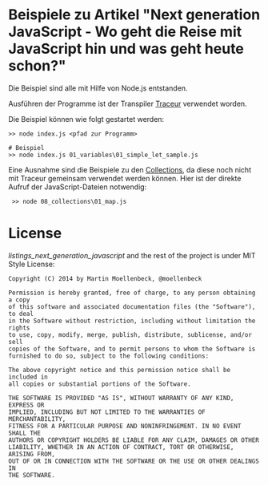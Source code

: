 # Beispiele zu Artikel "Next generation JavaScript - Wo geht die Reise mit JavaScript hin und was geht heute schon?"

Die Beispiel sind alle mit Hilfe von Node.js entstanden.

Ausführen der Programme ist der Transpiler [Traceur](https://github.com/google/traceur-compiler "Transpiler Traceur ") verwendet worden.

Die Beispiel können wie folgt gestartet werden:

    >> node index.js <pfad zur Programm>
	
	# Beispiel
	>> node index.js 01_variables\01_simple_let_sample.js

Eine Ausnahme sind die Beispiele zu den [Collections](08_collections), da diese noch nicht mit Traceur gemeinsam verwendet werden können. Hier ist der direkte Aufruf der JavaScript-Dateien notwendig:
	
	 >> node 08_collections\01_map.js


# License
*listings_next_generation_javascript* and the rest of the project is under MIT Style License:

	Copyright (C) 2014 by Martin Moellenbeck, @moellenbeck
    
    Permission is hereby granted, free of charge, to any person obtaining a copy
    of this software and associated documentation files (the "Software"), to deal
    in the Software without restriction, including without limitation the rights
    to use, copy, modify, merge, publish, distribute, sublicense, and/or sell
    copies of the Software, and to permit persons to whom the Software is
    furnished to do so, subject to the following conditions:
    
    The above copyright notice and this permission notice shall be included in
    all copies or substantial portions of the Software.
    
    THE SOFTWARE IS PROVIDED "AS IS", WITHOUT WARRANTY OF ANY KIND, EXPRESS OR
    IMPLIED, INCLUDING BUT NOT LIMITED TO THE WARRANTIES OF MERCHANTABILITY,
    FITNESS FOR A PARTICULAR PURPOSE AND NONINFRINGEMENT. IN NO EVENT SHALL THE
    AUTHORS OR COPYRIGHT HOLDERS BE LIABLE FOR ANY CLAIM, DAMAGES OR OTHER
    LIABILITY, WHETHER IN AN ACTION OF CONTRACT, TORT OR OTHERWISE, ARISING FROM,
    OUT OF OR IN CONNECTION WITH THE SOFTWARE OR THE USE OR OTHER DEALINGS IN
    THE SOFTWARE.